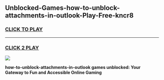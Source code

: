 
## Unblocked-Games-how-to-unblock-attachments-in-outlook-Play-Free-kncr8
<h3>
<a href="https://premium76.site?title=how-to-unblock-attachments-in-outlook&ref=18A1">CLICK TO PLAY</a></h3>
<hr>

<h3>
<a href="https://premium76.site?title=how-to-unblock-attachments-in-outlook&ref=18A1">CLICK 2 PLAY</a>
  
</h3>

<a href="https://premium76.site?title=how-to-unblock-attachments-in-outlook&ref=18A1"><img src="https://clearcache.store/games.png"></a>


**how-to-unblock-attachments-in-outlook games unblocked: Your Gateway to Fun and Accessible Online Gaming**
